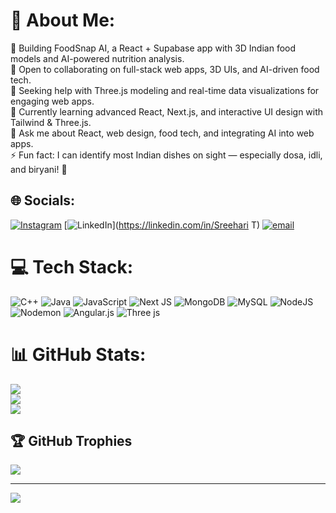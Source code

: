 # 💫 About Me:
🔭 Building FoodSnap AI, a React + Supabase app with 3D Indian food models and AI-powered nutrition analysis.<br>👯 Open to collaborating on full-stack web apps, 3D UIs, and AI-driven food tech.<br>🤝 Seeking help with Three.js modeling and real-time data visualizations for engaging web apps.<br>🌱 Currently learning advanced React, Next.js, and interactive UI design with Tailwind & Three.js.<br>💬 Ask me about React, web design, food tech, and integrating AI into web apps.<br>⚡ Fun fact: I can identify most Indian dishes on sight — especially dosa, idli, and biryani! 🎉


## 🌐 Socials:
[![Instagram](https://img.shields.io/badge/Instagram-%23E4405F.svg?logo=Instagram&logoColor=white)](https://instagram.com/sree.hari.t_) [![LinkedIn](https://img.shields.io/badge/LinkedIn-%230077B5.svg?logo=linkedin&logoColor=white)](https://linkedin.com/in/Sreehari T) [![email](https://img.shields.io/badge/Email-D14836?logo=gmail&logoColor=white)](mailto:sreeharisasikumart@gmail.com) 

# 💻 Tech Stack:
![C++](https://img.shields.io/badge/c++-%2300599C.svg?style=for-the-badge&logo=c%2B%2B&logoColor=white) ![Java](https://img.shields.io/badge/java-%23ED8B00.svg?style=for-the-badge&logo=openjdk&logoColor=white) ![JavaScript](https://img.shields.io/badge/javascript-%23323330.svg?style=for-the-badge&logo=javascript&logoColor=%23F7DF1E) ![Next JS](https://img.shields.io/badge/Next-black?style=for-the-badge&logo=next.js&logoColor=white) ![MongoDB](https://img.shields.io/badge/MongoDB-%234ea94b.svg?style=for-the-badge&logo=mongodb&logoColor=white) ![MySQL](https://img.shields.io/badge/mysql-4479A1.svg?style=for-the-badge&logo=mysql&logoColor=white) ![NodeJS](https://img.shields.io/badge/node.js-6DA55F?style=for-the-badge&logo=node.js&logoColor=white) ![Nodemon](https://img.shields.io/badge/NODEMON-%23323330.svg?style=for-the-badge&logo=nodemon&logoColor=%BBDEAD) ![Angular.js](https://img.shields.io/badge/angular.js-%23E23237.svg?style=for-the-badge&logo=angularjs&logoColor=white) ![Three js](https://img.shields.io/badge/threejs-black?style=for-the-badge&logo=three.js&logoColor=white)
# 📊 GitHub Stats:
![](https://github-readme-stats.vercel.app/api?username=Sreehari2710&theme=dark&hide_border=false&include_all_commits=false&count_private=false)<br/>
![](https://nirzak-streak-stats.vercel.app/?user=Sreehari2710&theme=dark&hide_border=false)<br/>
![](https://github-readme-stats.vercel.app/api/top-langs/?username=Sreehari2710&theme=dark&hide_border=false&include_all_commits=false&count_private=false&layout=compact)

## 🏆 GitHub Trophies
![](https://github-profile-trophy.vercel.app/?username=Sreehari2710&theme=radical&no-frame=false&no-bg=true&margin-w=4)

---
[![](https://visitcount.itsvg.in/api?id=Sreehari2710&icon=0&color=0)](https://visitcount.itsvg.in)

<!-- Proudly created with GPRM ( https://gprm.itsvg.in ) -->
